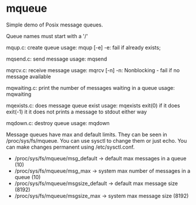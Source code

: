 mqueue
======
Simple demo of Posix message queues.

Queue names must start with a '/'

mqup.c: create queue
	usage: mqup [-e] <name>
		-e: fail if <name> already exists;

mqsend.c: send message
	usage: mqsend <name> <message>

mqrcv.c: receive message
	usage: mqrcv [-n] <name>
		-n: Nonblocking - fail if no message available

mqwaiting.c: print the number of messages waiting in a queue
	usage: mqwaiting <name>

mqexists.c: does message queue exist
	usage: mqexists <name>
		exit(0) if it does
		exit(-1) it it does not
		prints a message to stdout either way

mqdown.c: destroy queue
	usage: mqdown <name>



Message queues have max and default limits. They can be seen in
/proc/sys/fs/mqueue. You can use sysctl to change them or just echo.
You can make changes permanent using /etc/sysctl.conf.

* /proc/sys/fs/mqueue/msg\_default -> default max messages in a queue (10)
* /proc/sys/fs/mqueue/msg\_max -> system max number of messages in a queue (10)
* /proc/sys/fs/mqueue/msgsize\_default -> default max message size (8192)
* /proc/sys/fs/mqueue/msgsize\_max -> system max message size (8192)


